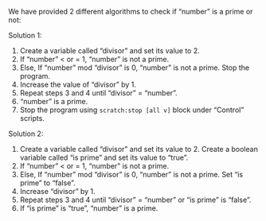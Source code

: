 We have provided 2 different algorithms to check if “number” is a prime or not:

Solution 1:

  1. Create a variable called “divisor” and set its value to 2.
  2. If “number” < or = 1, “number” is not a prime.
  3. Else, If “number” mod “divisor” is 0, “number” is not a prime. Stop the program.
  4. Increase the value of “divisor” by 1.
  5. Repeat steps 3 and 4 until “divisor” = “number”.
  6. “number” is a prime.
  7. Stop the program using `scratch:stop [all v]` block under “Control” scripts.

Solution 2:

  1. Create a variable called “divisor” and set its value to 2. Create a boolean variable called “is prime” and set its value to “true”.
  2. If “number” < or = 1, “number” is not a prime.
  3. Else, If “number” mod “divisor” is 0, “number” is not a prime. Set “is prime” to “false”.
  4. Increase “divisor” by 1.
  5. Repeat steps 3 and 4 until “divisor” = “number” or “is prime” is “false”.
  6. If “is prime” is “true”, “number” is a prime.
